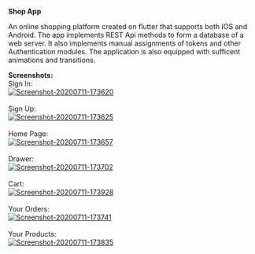 <b>Shop App</b>

An online shopping platform created on flutter that supports both IOS and Android.
The app implements REST Api methods to form a database of a web server.
It also implements manual assignments of tokens and other Authentication modules.
The application is also equipped with sufficent animations and transitions.

<b>Screenshots:</b><br>
Sign In: <br>
<a href="https://postimg.cc/5HrsWync" target="_blank"><img src="https://i.postimg.cc/5HrsWync/Screenshot-20200711-173620.png" alt="Screenshot-20200711-173620"/></a><br/><br/>
Sign Up: <br>
<a href="https://postimg.cc/nXc2sBWb" target="_blank"><img src="https://i.postimg.cc/nXc2sBWb/Screenshot-20200711-173625.png" alt="Screenshot-20200711-173625"/></a><br/><br/>
Home Page: <br>
<a href="https://postimg.cc/7G7nvV57" target="_blank"><img src="https://i.postimg.cc/7G7nvV57/Screenshot-20200711-173657.png" alt="Screenshot-20200711-173657"/></a><br/><br/>
Drawer: <br>
<a href="https://postimg.cc/TyBJHS3f" target="_blank"><img src="https://i.postimg.cc/TyBJHS3f/Screenshot-20200711-173702.png" alt="Screenshot-20200711-173702"/></a><br/><br/>
Cart: <br>
<a href="https://postimg.cc/1VGBFHPP" target="_blank"><img src="https://i.postimg.cc/1VGBFHPP/Screenshot-20200711-173928.png" alt="Screenshot-20200711-173928"/></a><br/><br/>
Your Orders: <br>
<a href="https://postimg.cc/bScLd573" target="_blank"><img src="https://i.postimg.cc/bScLd573/Screenshot-20200711-173741.png" alt="Screenshot-20200711-173741"/></a><br/><br/>
Your Products: <br>
<a href="https://postimg.cc/TpcQYCCJ" target="_blank"><img src="https://i.postimg.cc/TpcQYCCJ/Screenshot-20200711-173835.png" alt="Screenshot-20200711-173835"/></a><br/><br/>
